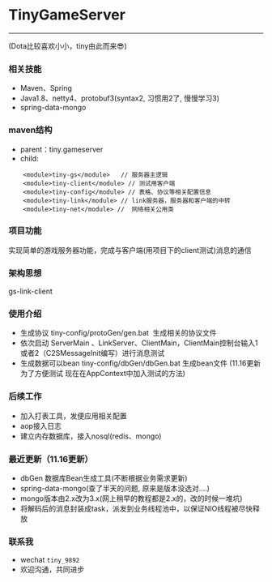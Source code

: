 # TinyGameServer

----
(Dota比较喜欢小小，tiny由此而来:sunglasses:)

### 相关技能

- Maven、Spring
- Java1.8、netty4、protobuf3(syntax2, 习惯用2了, 慢慢学习3)
- spring-data-mongo

### maven结构

- parent：tiny.gameserver
- child: 
```
	<module>tiny-gs</module>   // 服务器主逻辑
	<module>tiny-client</module> // 测试用客户端
	<module>tiny-config</module> // 表格、协议等相关配置信息
	<module>tiny-link</module> // link服务器，服务器和客户端的中转
	<module>tiny-net</module> //  网络相关公用类
```

### 项目功能
实现简单的游戏服务器功能，完成与客户端(用项目下的client测试)消息的通信

### 架构思想
gs-link-client

### 使用介绍

- 生成协议 tiny-config/protoGen/gen.bat  生成相关的协议文件
- 依次启动 ServerMain 、LinkServer、ClientMain，ClientMain控制台输入1或者2（C2SMessageInit编写）进行消息测试
- 生成数据可以bean tiny-config/dbGen/dbGen.bat 生成bean文件 (11.16更新为了方便测试 现在在AppContext中加入测试的方法)

### 后续工作

- 加入打表工具，发便应用相关配置
- aop接入日志
- 建立内存数据库，接入nosql(redis、mongo)

### 最近更新（11.16更新）

- dbGen 数据库Bean生成工具(不断根据业务需求更新)
- spring-data-mongo(查了半天的问题, 原来是版本没选对....)
- mongo版本由2.x改为3.x(网上稍早的教程都是2.x的，改的时候一堆坑)
- 将解码后的消息封装成task，派发到业务线程池中，以保证NIO线程被尽快释放

### 联系我

- wechat `tiny_9892`
- 欢迎沟通，共同进步
